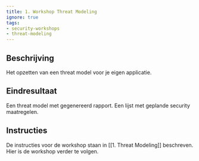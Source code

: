 ```yaml
---
title: 1. Workshop Threat Modeling
ignore: true
tags: 
- security-workshops
- threat-modeling
---
```


## Beschrijving
Het opzetten van een threat model voor je eigen applicatie.

## Eindresultaat
Een threat model met gegenereerd rapport.
Een lijst met geplande security maatregelen.

## Instructies
De instructies voor de workshop staan in [[1. Threat Modeling]] beschreven. Hier is de workshop verder te volgen.
